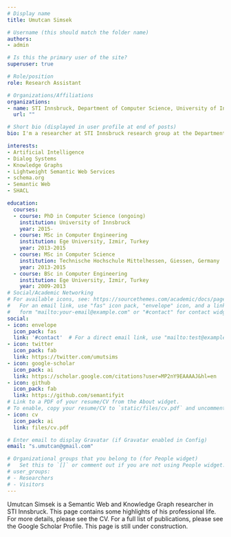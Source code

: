 ```yaml
---
# Display name
title: Umutcan Simsek

# Username (this should match the folder name)
authors:
- admin

# Is this the primary user of the site?
superuser: true

# Role/position
role: Research Assistant

# Organizations/Affiliations
organizations:
- name: STI Innsbruck, Department of Computer Science, University of Innsbruck
  url: ""

# Short bio (displayed in user profile at end of posts)
bio: I'm a researcher at STI Innsbruck research group at the Department of Computer Science of University of Innsbruck. My research interests include Semantic Web and Services, schema.org, Linked Open Data, Knowledge Graphs, Dialog Systems.

interests:
- Artificial Intelligence
- Dialog Systems
- Knowledge Graphs
- Lightweight Semantic Web Services
- schema.org
- Semantic Web
- SHACL

education:
  courses:
  - course: PhD in Computer Science (ongoing)
    institution: University of Innsbruck
    year: 2015-
  - course: MSc in Computer Engineering
    institution: Ege University, Izmir, Turkey
    year: 2013-2015
  - course: MSc in Computer Science
    institution: Technische Hochschule Mittelhessen, Giessen, Germany
    year: 2013-2015
  - course: BSc in Computer Engineering
    institution: Ege University, Izmir, Turkey
    year: 2009-2013
# Social/Academic Networking
# For available icons, see: https://sourcethemes.com/academic/docs/page-builder/#icons
#   For an email link, use "fas" icon pack, "envelope" icon, and a link in the
#   form "mailto:your-email@example.com" or "#contact" for contact widget.
social:
- icon: envelope
  icon_pack: fas
  link: '#contact'  # For a direct email link, use "mailto:test@example.org".
- icon: twitter
  icon_pack: fab
  link: https://twitter.com/umutsims
- icon: google-scholar
  icon_pack: ai
  link: https://scholar.google.com/citations?user=MP2nY9EAAAAJ&hl=en
- icon: github
  icon_pack: fab
  link: https://github.com/semantifyit
# Link to a PDF of your resume/CV from the About widget.
# To enable, copy your resume/CV to `static/files/cv.pdf` and uncomment the lines below.
- icon: cv
  icon_pack: ai
  link: files/cv.pdf

# Enter email to display Gravatar (if Gravatar enabled in Config)
email: "s.umutcan@gmail.com"

# Organizational groups that you belong to (for People widget)
#   Set this to `[]` or comment out if you are not using People widget.
# user_groups:
# - Researchers
# - Visitors
---
```


Umutcan Simsek is a Semantic Web and Knowledge Graph researcher in STI Innsbruck. This page contains some highlights of his professional life. For more details, please see the CV. For a full list of publications, please see the Google Scholar Profile. This page is still under construction.
